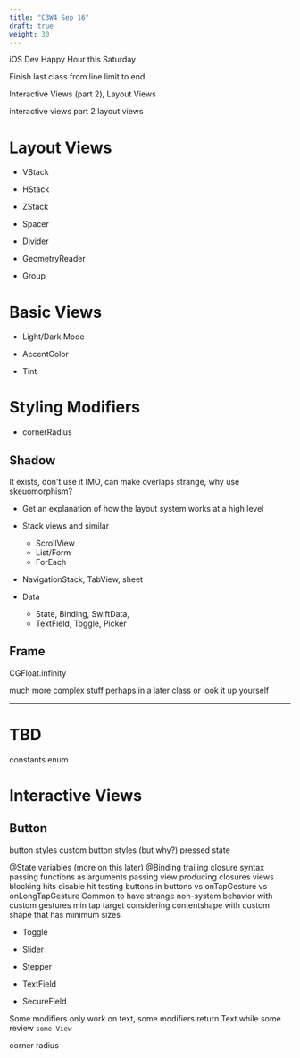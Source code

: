 ```yaml
---
title: "C3W4 Sep 16"
draft: true
weight: 30
---
```


iOS Dev Happy Hour this Saturday

Finish last class from line limit to end

Interactive Views (part 2), Layout Views

interactive views part 2
layout views

# Layout Views

  

- VStack

- HStack

- ZStack

- Spacer

- Divider

- GeometryReader

- Group



# Basic Views

- Light/Dark Mode

- AccentColor

- Tint

# Styling Modifiers

- cornerRadius


## Shadow

It exists, don't use it IMO, can make overlaps strange, why use skeuomorphism? 

- Get an explanation of how the layout system works at a high level
- Stack views and similar
	- ScrollView
	- List/Form
	- ForEach
- NavigationStack, TabView, sheet

- Data
	- State, Binding, SwiftData, 
	- TextField, Toggle, Picker


## Frame

CGFloat.infinity


much more complex stuff perhaps in a later class or look it up yourself

---



# TBD

constants enum

# Interactive Views


## Button

button styles
custom button styles (but why?)
	pressed state

@State variables (more on this later)
@Binding
trailing closure syntax
passing functions as arguments
passing view producing closures
views blocking hits
disable hit testing
buttons in buttons
vs onTapGesture vs onLongTapGesture
Common to have strange non-system behavior with custom gestures
min tap target
considering contentshape with custom shape that has minimum sizes


- Toggle

- Slider

- Stepper

- TextField

- SecureField

Some modifiers only work on text, some modifiers return Text while some review `some View`

corner radius
